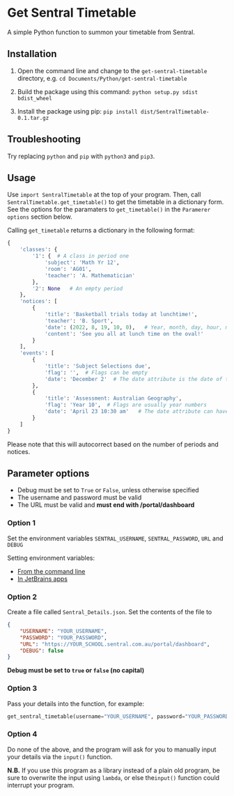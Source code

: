 # Get Sentral Timetable
A simple Python function to summon your timetable from Sentral.

## Installation

1. Open the command line and change to the `get-sentral-timetable` directory, e.g.
    `cd Documents/Python/get-sentral-timetable`

2. Build the package using this command:
    `python setup.py sdist bdist_wheel`
3. Install the package using pip:
    `pip install dist/SentralTimetable-0.1.tar.gz `

## Troubleshooting

Try replacing `python` and `pip` with `python3` and `pip3`.

## Usage

Use `import SentralTimetable` at the top of your program.
Then, call `SentralTimetable.get_timetable()` to get the timetable in a dictionary form.
See the options for the paramaters to `get_timetable()` in the `Paramerer options` section below.

Calling `get_timetable` returns a dictionary in the following format:

```python
{
    'classes': {
        '1': {  # A class in period one
            'subject': 'Math Yr 12',
            'room': 'AG01',
            'teacher': 'A. Mathematician'
        },
        '2': None   # An empty period
    },
    'notices': [
        {
            'title': 'Basketball trials today at lunchtime!',
            'teacher': 'B. Sport',
            'date': (2022, 8, 19, 10, 0),   # Year, month, day, hour, minute that the notice was posted at
            'content': 'See you all at lunch time on the oval!'
        }
    ],
    'events': [
        {
            'title': 'Subject Selections due',
            'flag': '',  # Flags can be empty
            'date': 'December 2'  # The date attribute is the date of the event
        },
        {
            'title': 'Assessment: Australian Geography',
            'flag': 'Year 10',  # Flags are usually year numbers
            'date': 'April 23 10:30 am'   # The date attribute can have a date and time too
        }
    ]
}
```

Please note that this will autocorrect based on the number of periods and notices.

## Parameter options

- Debug must be set to `True` or `False`, unless otherwise specified
- The username and password must be valid
- The URL must be valid and **must end with /portal/dashboard**


### Option 1
Set the environment variables `SENTRAL_USERNAME`, `SENTRAL_PASSWORD`, `URL` and `DEBUG`

Setting environment variables:
- [From the command line](https://www.schrodinger.com/kb/1842)
- [In JetBrains apps](https://www.jetbrains.com/help/pycharm/run-debug-configuration.html#run-debug-parameters)

### Option 2
Create a file called `Sentral_Details.json`.
Set the contents of the file to
```json
{
    "USERNAME": "YOUR_USERNAME",
    "PASSWORD": "YOUR_PASSWORD",
    "URL": "https://YOUR_SCHOOL.sentral.com.au/portal/dashboard",
    "DEBUG": false
}
```
**Debug must be set to `true` or `false` (no capital)**

### Option 3
Pass your details into the function, for example:

```python
get_sentral_timetable(username="YOUR_USERNAME", password="YOUR_PASSWORD", url="https://YOURSCHOOL.sentral.com.au/portal/dashboard")
```

### Option 4
Do none of the above, and the program will ask for you to manually input your details via the `input()` function.

**N.B.** If you use this program as a library instead of a plain old program, be sure to overwrite the input using `lambda`, or else the`input()` function could interrupt your program.
